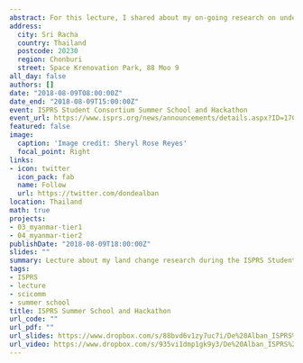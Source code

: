 ```yaml
---
abstract: For this lecture, I shared about my on-going research on understanding land-system change dynamics in Myanmar, specifically about a newly-developed protocol for investigating land-system regime shifts, on combining optical and radar satellite data for land cover classification and change detection. I also demonstrated a flavor of Google Earth Engine‘s many applications, particularly for land-system change studies.
address:
  city: Sri Racha
  country: Thailand
  postcode: 20230
  region: Chonburi
  street: Space Krenovation Park, 88 Moo 9 
all_day: false
authors: []
date: "2018-08-09T08:00:00Z"
date_end: "2018-08-09T15:00:00Z"
event: ISPRS Student Consortium Summer School and Hackathon
event_url: https://www.isprs.org/news/announcements/details.aspx?ID=170
featured: false
image:
  caption: 'Image credit: Sheryl Rose Reyes'
  focal_point: Right
links:
- icon: twitter
  icon_pack: fab
  name: Follow
  url: https://twitter.com/dondealban
location: Thailand
math: true
projects:
- 03_myanmar-tier1
- 04_myanmar-tier2
publishDate: "2018-08-09T18:00:00Z"
slides: ""
summary: Lecture about my land change research during the ISPRS Student Consortium Summer School.
tags:
- ISPRS
- lecture
- scicomm
- summer school
title: ISPRS Summer School and Hackathon
url_code: ""
url_pdf: ""
url_slides: https://www.dropbox.com/s/88bvd6v1zy7uc7i/De%20Alban_ISPRS%20SC%20MOTIVATE%20Learning_Lecture%20Slides.pdf?dl=0
url_video: https://www.dropbox.com/s/935vi1dmp1gk9y3/De%20Alban_ISPRS%20SC%20MOTIVATE%20Learning_Lecture%20Video.mp4?dl=0
---
```

